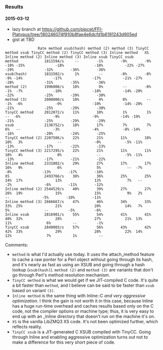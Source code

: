 ### Results ###

#### 2015-03-12 ####

 - lazy branch at https://github.com/pipcet/FFI-Platypus/tree/180246074f910b8fae4e6dcfd1b6191243d905ed
 - gist at TBD

```
		       Rate method xsub(hash) method (2) method (3) TinyCC method xsub TinyCC method (2) TinyCC method (3) Inline method   XS Inline method (2) Inline method (3) Inline xsub TinyCC xsub
method            1811594/s     --        -1%        -9%        -9%          -10% -15%              -18%              -18%          -22% -27%              -29%              -32%        -36%        -36%
xsub(hash)        1831502/s     1%         --        -8%        -8%           -9% -14%              -17%              -17%          -21% -27%              -28%              -31%        -35%        -36%
method (2)        1996008/s    10%         9%         --        -0%           -1%  -7%              -10%              -10%          -14% -20%              -22%              -25%        -29%        -30%
method (3)        2000000/s    10%         9%         0%         --           -1%  -6%               -9%              -10%          -14% -20%              -21%              -25%        -29%        -30%
TinyCC method     2012072/s    11%        10%         1%         1%            --  -6%               -9%               -9%          -14% -19%              -21%              -25%        -29%        -29%
xsub              2136752/s    18%        17%         7%         7%            6%   --               -3%               -4%           -8% -14%              -16%              -20%        -24%        -25%
TinyCC method (2) 2207506/s    22%        21%        11%        10%           10%   3%                --               -0%           -5% -11%              -13%              -17%        -22%        -23%
TinyCC method (3) 2217295/s    22%        21%        11%        11%           10%   4%                0%                --           -5% -11%              -13%              -17%        -21%        -22%
Inline method     2331002/s    29%        27%        17%        17%           16%   9%                6%                5%            --  -7%               -8%              -13%        -17%        -18%
XS                2493766/s    38%        36%        25%        25%           24%  17%               13%               12%            7%   --               -2%               -6%        -11%        -12%
Inline method (2) 2544529/s    40%        39%        27%        27%           26%  19%               15%               15%            9%   2%                --               -5%        -10%        -11%
Inline method (3) 2666667/s    47%        46%        34%        33%           33%  25%               21%               20%           14%   7%                5%                --         -5%         -6%
Inline xsub       2816901/s    55%        54%        41%        41%           40%  32%               28%               27%           21%  13%               11%                6%          --         -1%
TinyCC xsub       2849003/s    57%        56%        43%        42%           42%  33%               29%               28%           22%  14%               12%                7%          1%          --
```

Comments:
 - `method` is what I'd actually use today. It uses the attach_method feature to cache a raw ponter for a Perl object without going through its hash, and it's nearly as fast as using an XSUB and going through a hash lookup (`xsub(hash)`). `method (2)` and `method (3)` are variants that don't go through Perl's method resolution mechanism.
 - `TinyCC method` is what we would get if we JIT-compiled C code. It's quite a bit faster than `method`, and I believe can be said to be faster than `xsub` based on variant `(3)`.
 - `Inline method` is the same thing with Inline::C *and very aggressive optimization*. I think the gain is not worth it in this case, because Inline has a huge run-time overhead and caches results based only on the C code, not the compiler options or machine type; thus, it is very easy to end up with an _Inline directory that doesn't run on the machine it's on.
 - `XS` is the vanilla LibZMQ3 XS code. It's not been optimized further, which reflects reality.
 - `TinyCC xsub` is a JIT-generated C XSUB compiled with TinyCC. Going through Inline and enabling aggressive optimization turns out not to make a difference for this very short piece of code.
